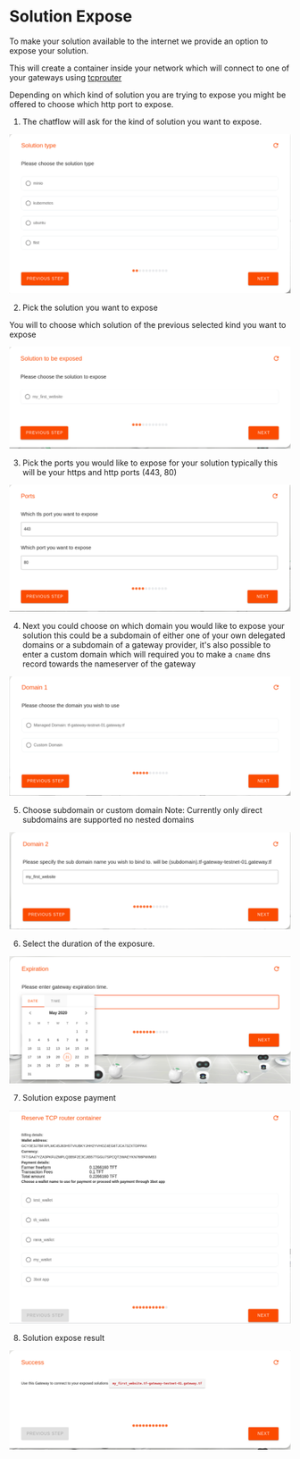 # Solution Expose

To make your solution available to the internet we provide an option to expose your solution.

This will create a container inside your network which will connect to one of your gateways using [tcprouter](https://github.com/Threefoldtech/tcprouter/) 

Depending on which kind of solution you are trying to expose you might be offered to choose which http port to expose.

1. The chatflow will ask for the kind of solution you want to expose.

![Choose solution kind](./img/solution_expose_choose_kind.png)

2. Pick the solution you want to expose

You will to choose which solution of the previous selected kind you want to expose

![Choose solution](./img/solution_expose_choose_solution.png)

3. Pick the ports you would like to expose for your solution typically this will be your https and http ports (443, 80)

![Choose port](./img/solution_expose_choose_port.png)

4. Next you could choose on which domain you would like to expose your solution this could be a subdomain of either one of your own delegated domains or a subdomain of a gateway provider, it's also possible to enter a custom domain which will required you to make a `cname` dns record towards the nameserver of the gateway

![Choose domain](./img/solution_expose_choose_domain.png)

5. Choose subdomain or custom domain
Note: Currently only direct subdomains are supported no nested domains

![Choose subdomain](./img/solution_expose_choose_subdomain.png)

6. Select the duration of the exposure.

![Choose duration](./img/solution_expose_duration.png)

7. Solution expose payment

![Payment](./img/solution_expose_payment_overview.png)

8. Solution expose result

![Result](./img/solution_expose_result.png)
